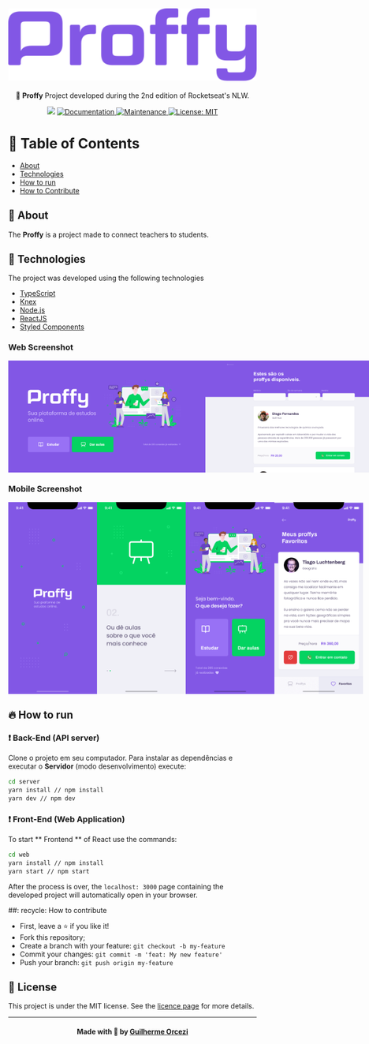 <h3 align="center">
    <img alt="Logo" title="#logo" width="1200px" src="./github_assets/logo.png">
    <br>
</h3>
<p align="center"> 🚀 <strong>Proffy</strong> Project developed during the 2nd edition of Rocketseat's NLW.
 </p>

<p align="center">
   <img src="https://img.shields.io/badge/version-1.0.0-blue.svg?cacheSeconds=2592000" />
  <a href="https://github.com/guilhermeorcezi/Proffy#readme">
    <img alt="Documentation" src="https://img.shields.io/badge/documentation-yes-brightgreen.svg" target="_blank" />
  </a>
  <a href="https://github.com/guilhermeorcezi/Proffy/graphs/commit-activity">
    <img alt="Maintenance" src="https://img.shields.io/badge/Maintained%3F-yes-green.svg" target="_blank" />
  </a>
  <a href="https://github.com/guilhermeorcezi/Proffy/blob/master/LICENSE">
    <img alt="License: MIT" src="https://img.shields.io/badge/License-MIT-yellow.svg" target="_blank" />
  </a>
</p>

# :pushpin: Table of Contents

- [About](#sobre)
- [Technologies](#tecnologias-utilizadas)
- [How to run](#como-usar)
- [How to Contribute](#como-contribuir)

<a id="sobre"></a>

## :bookmark: About

The <strong>Proffy</strong> is a project made to connect teachers to students.

## :rocket: Technologies

The project was developed using the following technologies

- [TypeScript](https://www.typescriptlang.org/)
- [Knex](http://knexjs.org/)
- [Node.js](https://nodejs.org/en/)
- [ReactJS](https://reactjs.org/)
- [Styled Components](https://styled-components.com/)

### Web Screenshot
<div style="display: flex; flex-direction: 'row'; align-items: 'center';">
   <img src="./github_assets/web1.png" width="400px">
   <img src="./github_assets/web2.png" width="400px">
</div>

### Mobile Screenshot
<div style="display: flex; flex-direction: 'row';">
   <img src="./github_assets/mobile1.png" width="180">
   <img src="./github_assets/mobile2.png" width="180">
   <img src="./github_assets/mobile3.png" width="180">
   <img src="./github_assets/mobile4.png" width="180">
</div>

## :fire: How to run

### :exclamation: Back-End (API server)
Clone o projeto em seu computador. Para instalar as dependências e executar o **Servidor** (modo desenvolvimento) execute:
```bash
cd server
yarn install // npm install
yarn dev // npm dev
```

### :exclamation: Front-End (Web Application)
To start ** Frontend ** of React use the commands:
```bash
cd web
yarn install // npm install
yarn start // npm start
```
After the process is over, the `localhost: 3000` page containing the developed project will automatically open in your browser.

##: recycle: How to contribute
- First, leave a ⭐ if you like it!
- Fork this repository;
- Create a branch with your feature: `git checkout -b my-feature`
- Commit your changes: `git commit -m 'feat: My new feature'`
- Push your branch: `git push origin my-feature`

## :memo: License

This project is under the MIT license. See the [licence page](https://opensource.org/licenses/MIT) for more details.

---

<h4 align="center">
    Made with 💜 by <a href="https://www.linkedin.com/in/guilherme-orcezi" target="_blank">Guilherme Orcezi</a>
</h4>
